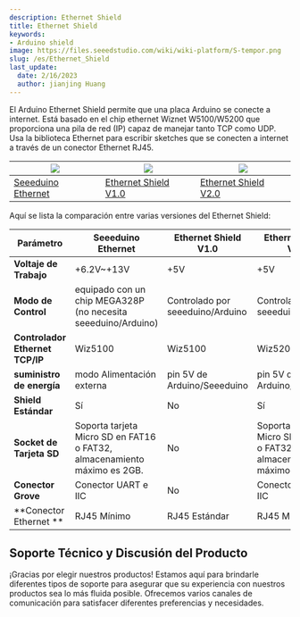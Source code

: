 ```yaml
---
description: Ethernet Shield
title: Ethernet Shield
keywords:
- Arduino shield
image: https://files.seeedstudio.com/wiki/wiki-platform/S-tempor.png
slug: /es/Ethernet_Shield
last_update:
  date: 2/16/2023
  author: jianjing Huang
---
```


<!-- ---
name:  Ethernet Shield
category: Discontinued
bzurl:
oldwikiname: Ethernet_Shield
prodimagename:
bzprodimageurl:
surveyurl: https://www.research.net/r/Ethernet_Shield
sku:
tags:
--- -->

El Arduino Ethernet Shield permite que una placa Arduino se conecte a internet. Está basado en el chip ethernet Wiznet W5100/W5200 que proporciona una pila de red (IP) capaz de manejar tanto TCP como UDP. Usa la biblioteca Ethernet para escribir sketches que se conecten a internet a través de un conector Ethernet RJ45.

|![](https://files.seeedstudio.com/wiki/Ethernet_Shield/img/Seeeduino_ethernet-2.jpg)|![](https://files.seeedstudio.com/wiki/Ethernet_Shield/img/Ethernet_01.jpg)|![](https://files.seeedstudio.com/wiki/Ethernet_Shield/img/W5200_Ethernet_Shield.jpg)|
|---|---|---|
|[Seeeduino Ethernet](https://seeeddoc.github.io/Seeeduino_Ethernet/) |[Ethernet Shield V1.0](https://seeeddoc.github.io/Ethernet_Shield_V1.0/) |[Ethernet Shield V2.0](https://seeeddoc.github.io/Ethernet_Shield_V2.0/)|

Aquí se lista la comparación entre varias versiones del Ethernet Shield:

 |Parámetro|Seeeduino Ethernet|Ethernet Shield V1.0|Ethernet Shield V2.0|
 |---|---|---|---|
 |**Voltaje de Trabajo**|+6.2V~+13V|+5V|+5V|
| **Modo de Control**|equipado con un chip MEGA328P (no necesita seeeduino/Arduino) |Controlado por seeeduino/Arduino|Controlado por seeeduino/Arduino|
|**Controlador Ethernet TCP/IP**| Wiz5100| Wiz5100 |Wiz5200|
|**suministro de energía**| modo Alimentación externa| pin 5V de Arduino/Seeeduino| pin 5V de Arduino/Seeeduino|
|**Shield Estándar** |Sí| No |Sí|
|**Socket de Tarjeta SD** |Soporta tarjeta Micro SD en FAT16 o FAT32, almacenamiento máximo es 2GB. |No| Soporta tarjeta Micro SD en FAT16 o FAT32, almacenamiento máximo es 2GB.|
|**Conector Grove** |Conector UART e IIC |No| Conector UART e IIC|
|**Conector Ethernet **|RJ45 Mínimo |RJ45 Estándar |RJ45 Mínimo|

## Soporte Técnico y Discusión del Producto

¡Gracias por elegir nuestros productos! Estamos aquí para brindarle diferentes tipos de soporte para asegurar que su experiencia con nuestros productos sea lo más fluida posible. Ofrecemos varios canales de comunicación para satisfacer diferentes preferencias y necesidades.

<div class="button_tech_support_container">
<a href="https://forum.seeedstudio.com/" class="button_forum"></a> 
<a href="https://www.seeedstudio.com/contacts" class="button_email"></a>
</div>

<div class="button_tech_support_container">
<a href="https://discord.gg/eWkprNDMU7" class="button_discord"></a> 
<a href="https://github.com/Seeed-Studio/wiki-documents/discussions/69" class="button_discussion"></a>
</div>